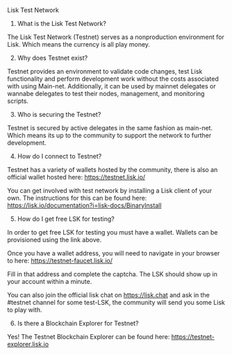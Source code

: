 Lisk Test Network

1. What is the Lisk Test Network?

The Lisk Test Network (Testnet) serves as a nonproduction environment for Lisk. Which means the currency is all play money.

2. Why does Testnet exist?

Testnet provides an environment to validate code changes, test Lisk functionality and perform development work without the costs associated with using Main-net. Additionally, it can be used by mainnet delegates or wannabe delegates to test their nodes, management, and monitoring scripts.

3. Who is securing the Testnet?

Testnet is secured by active delegates in the same fashion as main-net. Which means its up to the community to support the network to further development.

4. How do I connect to Testnet?

Testnet has a variety of wallets hosted by the community, there is also an official wallet hosted here: https://testnet.lisk.io/

You can get involved with test network by installing a Lisk client of your own. The instructions for this can be found here: https://lisk.io/documentation?i=lisk-docs/BinaryInstall

5. How do I get free LSK for testing?

In order to get free LSK for testing you must have a wallet. Wallets can be provisioned using the link above.

Once you have a wallet address, you will need to navigate in your browser to here: https://testnet-faucet.lisk.io/

Fill in that address and complete the captcha. The LSK should show up in your account within a minute.

You can also join the official lisk chat on https://lisk.chat and ask in the #testnet channel for some test-LSK, the community will send you some Lisk to play with.

6. Is there a Blockchain Explorer for Testnet?

Yes! The Testnet Blockchain Explorer can be found here: https://testnet-explorer.lisk.io
